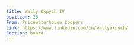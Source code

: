```yaml
---
title: Wally Okpych IV
position: 26
From: Pricewaterhouse Coopers
Link: https://www.linkedin.com/in/wallyokpych/
Section: board
---
```


